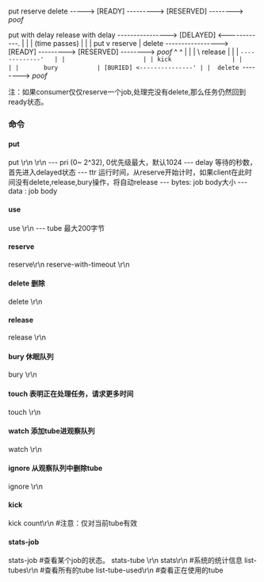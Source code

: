 


#


   put            reserve               delete
  -----> [READY] ---------> [RESERVED] --------> *poof*


put with delay               release with delay
 ----------------> [DELAYED] <------------.
                       |                   |
                       | (time passes)     |
                       |                   |
  put                  v     reserve       |       delete
 -----------------> [READY] ---------> [RESERVED] --------> *poof*
                      ^  ^                |  |
                      |   \  release      |  |
                      |    `-------------'   |
                      |                      |
                      | kick                 |
                      |                      |
                      |       bury           |
                   [BURIED] <---------------'
                      |
                      |  delete
                       `--------> *poof*

注：如果consumer仅仅reserve一个job,处理完没有delete,那么任务仍然回到ready状态。

### 命令

#### put
put <pri> <delay> <ttr> <bytes>\r\n
<data>\r\n
--- pri (0~ 2^32), 0优先级最大，默认1024
--- delay 等待的秒数，首先进入delayed状态
--- ttr 运行时间，从reserve开始计时，如果client在此时间没有delete,release,bury操作，将自动release
--- bytes: job body大小
--- data : job body

#### use
use <tube>\r\n
--- tube 最大200字节

#### reserve
reserve\r\n
reserve-with-timeout <seconds>\r\n

#### delete 删除
delete <id>\r\n

#### release
release <id> <pri> <delay>\r\n

#### bury 休眠队列
bury <id> <pri>\r\n

#### touch 表明正在处理任务，请求更多时间
touch <id>\r\n

#### watch 添加tube进观察队列
watch <tube>\r\n

#### ignore 从观察队列中删除tube
ignore <tube>\r\n

#### kick
kick count\r\n #注意：仅对当前tube有效

#### stats-job
stats-job <id> #查看某个job的状态。
stats-tube <tube>\r\n
stats\r\n #系统的统计信息
list-tubes\r\n #查看所有的tube
list-tube-used\r\n #查看正在使用的tube

